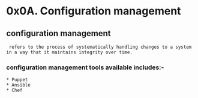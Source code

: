 # 0x0A. Configuration management

## configuration management
```
 refers to the process of systematically handling changes to a system in a way that it maintains integrity over time. 
```

### configuration management tools available includes:-
```
* Puppet
* Ansible
* Chef
```
